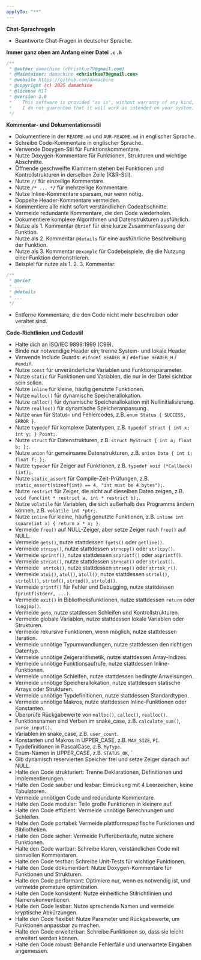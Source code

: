 ```yaml
---
applyTo: "**"
---
```


**Chat-Sprachregeln**
- Beantworte Chat-Fragen in deutscher Sprache.

**Immer ganz oben am Anfang einer Datei `.c` `.h`**
```c
/**
 * @author damachine (christkue79@gmail.com)
 * @Maintainer: damachine <christkue79@gmail.com>
 * @website https://github.com/damachine
 * @copyright (c) 2025 damachine
 * @license MIT
 * @version 1.0
 *    This software is provided "as is", without warranty of any kind, express or implied.
 *    I do not guarantee that it will work as intended on your system.
 */
 ```

**Kommentar- und Dokumentationsstil**
- Dokumentiere in der `README.md` und `AUR-README.md` in englischer Sprache.
- Schreibe Code-Kommentare in englischer Sprache.
- Verwende Doxygen-Stil für Funktionskommentare.
- Nutze Doxygen-Kommentare für Funktionen, Strukturen und wichtige Abschnitte.
- Öffnende geschweifte Klammern stehen bei Funktionen und Kontrollstrukturen in derselben Zeile (K&R-Stil).
- Nutze `//` für einzeilige Kommentare.
- Nutze `/* ... */` für mehrzeilige Kommentare.
- Nutze Inline-Kommentare sparsam, nur wenn nötig.
- Doppelte Header-Kommentare vermeiden.
- Kommentiere alle nicht sofort verständlichen Codeabschnitte.
- Vermeide redundante Kommentare, die den Code wiederholen.
- Dokumentiere komplexe Algorithmen und Datenstrukturen ausführlich.
- Nutze als 1. Kommentar `@brief` für eine kurze Zusammenfassung der Funktion.
- Nutze als 2. Kommentar `@details` für eine ausführliche Beschreibung der Funktion.
- Nutze als 3. Kommentar `@example` für Codebeispiele, die die Nutzung einer Funktion demonstrieren.
- Beispiel für nutze als 1. 2. 3. Kommentar:
```c
/**
 * @brief
 * ...
 * @details
 * ...
 */
 ```
- Entferne Kommentare, die den Code nicht mehr beschreiben oder veraltet sind.

**Code-Richtlinien und Codestil**
- Halte dich an ISO/IEC 9899:1999 (C99).
- Binde nur notwendige Header ein; trenne System- und lokale Header
- Verwende Include Guards: `#ifndef HEADER_H` / `#define HEADER_H` / `#endif`.
- Nutze `const` für unveränderliche Variablen und Funktionsparameter.
- Nutze `static` für Funktionen und Variablen, die nur in der Datei sichtbar sein sollen.
- Nutze `inline` für kleine, häufig genutzte Funktionen.
- Nutze `malloc()` für dynamische Speicherallokation.
- Nutze `calloc()` für dynamische Speicherallokation mit Nullinitialisierung.
- Nutze `realloc()` für dynamische Speicheranpassung.
- Nutze `enum` für Status- und Fehlercodes, z.B. `enum Status { SUCCESS, ERROR }`.
- Nutze `typedef` für komplexe Datentypen, z.B. `typedef struct { int x; int y; } Point;`.
- Nutze `struct` für Datenstrukturen, z.B. `struct MyStruct { int a; float b; };`.
- Nutze `union` für gemeinsame Datenstrukturen, z.B. `union Data { int i; float f; };`.
- Nutze `typedef` für Zeiger auf Funktionen, z.B. `typedef void (*Callback)(int);`.
- Nutze `static_assert` für Compile-Zeit-Prüfungen, z.B. `static_assert(sizeof(int) == 4, "int must be 4 bytes");`.
- Nutze `restrict` für Zeiger, die nicht auf dieselben Daten zeigen, z.B. `void func(int * restrict a, int * restrict b);`.
- Nutze `volatile` für Variablen, die sich außerhalb des Programms ändern können, z.B. `volatile int *ptr;`.
- Nutze `inline` für kleine, häufig genutzte Funktionen, z.B. `inline int square(int x) { return x * x; }`.
- Vermeide `free()` auf NULL-Zeiger, aber setze Zeiger nach `free()` auf NULL.
- Vermeide `gets()`, nutze stattdessen `fgets()` oder `getline()`.
- Vermeide `strcpy()`, nutze stattdessen `strncpy()` oder `strlcpy()`.
- Vermeide `sprintf()`, nutze stattdessen `snprintf()` oder `asprintf()`.
- Vermeide `strcat()`, nutze stattdessen `strncat()` oder `strlcat()`.
- Vermeide ` strtok()`, nutze stattdessen `strsep()` oder `strtok_r()`.
- Vermeide `atoi()`, `atol()`, `atoll()`, nutze stattdessen `strtol()`, `strtoll()`, `strtof()`, `strtod()`, `strtold()`.
- Vermeide `printf()` für Fehler und Debugging, nutze stattdessen `fprintf(stderr, ...)`.
- Vermeide `exit()` in Bibliotheksfunktionen, nutze stattdessen `return` oder `longjmp()`.
- Vermeide `goto`, nutze statdessen Schleifen und Kontrollstrukturen.
- Vermeide globale Variablen, nutze stattdessen lokale Variablen oder Strukturen.
- Vermeide rekursive Funktionen, wenn möglich, nutze stattdessen Iteration.
- Vermeide unnötige Typumwandlungen, nutze stattdessen den richtigen Datentyp.
- Vermeide unnötige Zeigerarithmetik, nutze stattdessen Array-Indizes.
- Vermeide unnötige Funktionsaufrufe, nutze stattdessen Inline-Funktionen.
- Vermeide unnötige Schleifen, nutze stattdessen bedingte Anweisungen.
- Vermeide unnötige Speicherallokation, nutze stattdessen statische Arrays oder Strukturen.
- Vermeide unnötige Typdefinitionen, nutze stattdessen Standardtypen.
- Vermeide unnötige Makros, nutze stattdessen Inline-Funktionen oder Konstanten.
- Überprüfe Rückgabewerte von `malloc()`, `calloc()`, `realloc()`.
- Funktionsnamen sind Verben im snake_case, z.B. `calculate_sum()`, `parse_input()`.
- Variablen im snake_case, z.B. `user_count`.
- Konstanten und Makros in UPPER_CASE, z.B. `MAX_SIZE`, `PI`.
- Typdefinitionen in PascalCase, z.B. `MyType`.
- Enum-Namen in UPPER_CASE, z.B. `STATUS_OK`, `
- Gib dynamisch reservierten Speicher frei und setze Zeiger danach auf NULL.
- Halte den Code strukturiert: Trenne Deklarationen, Definitionen und Implementierungen.
- Halte den Code sauber und lesbar: Einrückung mit 4 Leerzeichen, keine Tabulatoren.
- Vermeide unnötigen Code und redundante Kommentare.
- Halte den Code modular: Teile große Funktionen in kleinere auf.
- Halte den Code effizient: Vermeide unnötige Berechnungen und Schleifen.
- Halte den Code portabel: Vermeide plattformspezifische Funktionen und Bibliotheken.
- Halte den Code sicher: Vermeide Pufferüberläufe, nutze sichere Funktionen.
- Halte den Code wartbar: Schreibe klaren, verständlichen Code mit sinnvollen Kommentaren.
- Halte den Code testbar: Schreibe Unit-Tests für wichtige Funktionen.
- Halte den Code dokumentiert: Nutze Doxygen-Kommentare für Funktionen und Strukturen.
- Halte den Code performant: Optimiere nur, wenn es notwendig ist, und vermeide premature optimization.
- Halte den Code konsistent: Nutze einheitliche Stilrichtlinien und Namenskonventionen.
- Halte den Code lesbar: Nutze sprechende Namen und vermeide kryptische Abkürzungen.
- Halte den Code flexibel: Nutze Parameter und Rückgabewerte, um Funktionen anpassbar zu machen.
- Halte den Code erweiterbar: Schreibe Funktionen so, dass sie leicht erweitert werden können.
- Halte den Code robust: Behandle Fehlerfälle und unerwartete Eingaben angemessen.